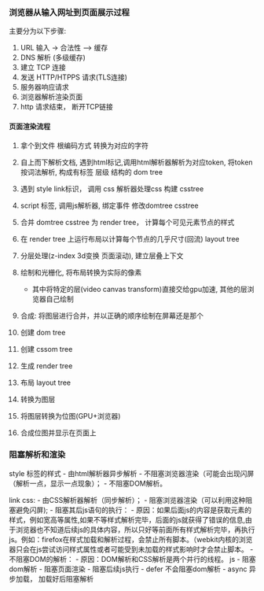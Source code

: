 
### 浏览器从输入网址到页面展示过程 

主要分为以下步骤:
1. URL 输入 -> 合法性 —> 缓存
2. DNS 解析 (多级缓存)
3. 建立 TCP 连接
4. 发送 HTTP/HTPPS 请求(TLS连接)
5. 服务器响应请求
6. 浏览器解析渲染页面
7. http 请求结束， 断开TCP链接




#### 页面渲染流程

1. 拿个到文件 根编码方式 转换为对应的字符
2. 自上而下解析文档,  遇到html标记,调用html解析器解析为对应token, 将token按词法解析, 构成有标签 层级 结构的 dom tree
3. 遇到 style link标识， 调用 css 解析器处理css 构建 csstree
4. script 标签, 调用js解析器, 绑定事件 修改domtree csstree
5. 合并 domtree csstree 为 render tree， 计算每个可见元素节点的样式
6. 在 render tree 上运行布局以计算每个节点的几乎尺寸(回流) layout tree
6. 分层处理(z-index 3d变换 页面滚动), 建立层叠上下文 
7. 绘制和光栅化, 将布局转换为实际的像素
    - 其中将特定的层(video canvas transform)直接交给gpu加速, 其他的层浏览器自己绘制
8. 合成: 将图层进行合并，并以正确的顺序绘制在屏幕还是那个

1. 创建 dom tree
2. 创建 cssom tree
3. 生成 render tree
4. 布局 layout tree
5. 转换为图层
5. 将图层转换为位图(GPU+浏览器)
6. 合成位图并显示在页面上


### 阻塞解析和渲染

style 标签的样式
    - 由html解析器异步解析
    - 不阻塞浏览器渲染（可能会出现闪屏（解析一点，显示一点现象）；
    - 不阻塞DOM解析。

link  css:
    - 由CSS解析器解析（同步解析）；
    - 阻塞浏览器渲染（可以利用这种阻塞避免闪屏);
    - 阻塞其后js语句的执行：
        - 原因：如果后面js的内容是获取元素的样式，例如宽高等属性,如果不等样式解析完毕，后面的js就获得了错误的信息,由于浏览器也不知道后续js的具体内容，所以只好等前面所有样式解析完毕，再执行js。例如：firefox在样式加载和解析过程，会禁止所有脚本。（webkit内核的浏览器只会在js尝试访问样式属性或者可能受到未加载的样式影响时才会禁止脚本。
    - 不阻塞DOM的解析：
        - 原因：DOM解析和CSS解析是两个并行的线程。
js
    - 阻塞dom解析
    - 阻塞页面渲染
    - 阻塞后续js执行
    - defer 不会阻塞dom解析
    - async 异步加载， 加载好后阻塞解析


